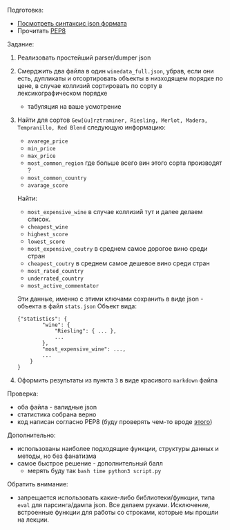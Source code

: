 Подготовка:
* [Посмотреть синтаксис json формата](https://www.quackit.com/json/tutorial/json_syntax.cfm)
* Прочитать [PEP8](https://www.python.org/dev/peps/pep-0008/)

Задание: 
1. Реализовать простейший parser/dumper json
2. Смерджить два файла в один `winedata_full.json`, убрав, если они есть, дупликаты и отсортировать объекты в низходящем порядке по цене, в случае коллизий сортировать по сорту в лексикографическом порядке
   * табуляция на ваше усмотрение
3. Найти для сортов `Gew[üu]rztraminer, Riesling, Merlot, Madera, Tempranillo, Red Blend` следующую информацию:
   * `avarege_price`
   * `min_price`
   * `max_price`
   * `most_common_region` где больше всего вин этого сорта производят ?
   * `most_common_country`
   * `avarage_score`
    
   Найти:
   * `most_expensive_wine` в случае коллизий тут и далее делаем список.
   * `cheapest_wine`
   * `highest_score`
   * `lowest_score`
   * `most_expensive_coutry` в среднем самое дорогое вино среди стран
   * `cheapest_coutry` в среднем самое дешевое вино среди стран
   * `most_rated_country`
   * `underrated_country`
   * `most_active_commentator`
   
	Эти данные, именно с этими ключами сохранить в виде json - объекта в файл `stats.json`
	Объект вида:
	```
	{"statistics": {
			"wine": {
				"Riesling": { ... },
				...
			},
			"most_expensive_wine": ...,
			...
		}
	}

4. Оформить результаты из пункта `3` в виде красивого `markdown` файла


Проверка:   
* оба файла - валидные json
* статистика собрана верно
* код написан согласно PEP8 (буду проверять чем-то вроде [этого](https://pypi.org/project/pep8/))

Дополнительно:
* использованы наиболее подходящие функции, структуры данных и методы, но без фанатизма
* самое быстрое решение - дополнительный балл
  * мерять буду так `bash time python3 script.py`

Обратить внимание:
* запрещается использовать какие-либо библиотеки/функции, типа `eval` для парсинга/дампа json. Все делаем руками. Исключение, встроенные функции для работы со строками, которые мы прошли на лекции.

